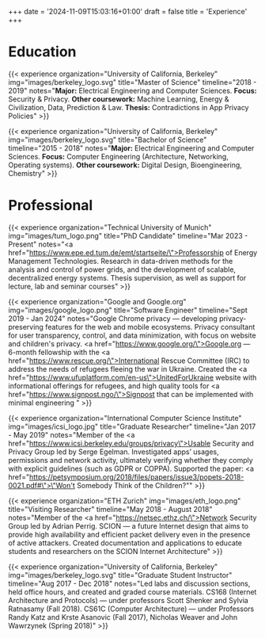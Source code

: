 +++
date = '2024-11-09T15:03:16+01:00'
draft = false
title = 'Experience'
+++

# Education

{{< experience
organization="University of California, Berkeley"
img="images/berkeley_logo.svg"
title="Master of Science"
timeline="2018 - 2019"
notes="<strong>Major:</strong> Electrical Engineering and Computer Sciences. <strong>Focus:</strong> Security & Privacy. <strong>Other coursework:</strong>  Machine Learning, Energy & Civilization, Data, Prediction & Law. <strong>Thesis:</strong> Contradictions in App Privacy Policies" >}}

{{< experience
organization="University of California, Berkeley"
img="images/berkeley_logo.svg"
title="Bachelor of Science"
timeline="2015 - 2018"
notes="<strong>Major:</strong> Electrical Engineering and Computer Sciences. <strong>Focus:</strong> Computer Engineering (Architecture, Networking, Operating systems). <strong>Other coursework:</strong> Digital Design, Bioengineering, Chemistry" >}}

# Professional

{{< experience
organization="Technical University of Munich"
img="images/tum_logo.png"
title="PhD Candidate"
timeline="Mar 2023 - Present"
notes="<a href=\"https://www.epe.ed.tum.de/emt/startseite/\">Professorship of Energy Management Technologies</a>. Research in data-driven methods for the analysis and control of power grids, and the development of scalable, decentralized energy systems. Thesis supervision, as well as support for lecture, lab and seminar courses" >}}

{{< experience
organization="Google and Google.org"
img="images/google_logo.png"
title="Software Engineer"
timeline="Sept 2019 - Jan 2024"
notes="Google Chrome privacy &#8212;  developing privacy-preserving features for the web and mobile ecosystems. Privacy consultant for user transparency, control, and data minimization, with focus on website and children's privacy. <a href=\"https://www.google.org/\">Google.org</a> &#8212; 6-month fellowship with the <a href=\"https://www.rescue.org/\">International Rescue Committee</a> (IRC) to address the needs of refugees fleeing the war in Ukraine. Created the <a href=\"https://www.ufuplatform.com/en-us\">UnitedForUkraine</a> website with informational offerings for refugees, and high quality tools for <a href=\"https://www.signpost.ngo/\">Signpost</a> that can be implemented with minimal engineering " >}}

{{< experience
organization="International Computer Science Institute"
img="images/icsi_logo.jpg"
title="Graduate Researcher"
timeline="Jan 2017 - May 2019"
notes="Member of the <a href=\"https://www.icsi.berkeley.edu/groups/privacy\">Usable Security and Privacy</a> Group led by Serge Egelman. Investigated apps’ usages, permissions and network activity, ultimately verifying whether they comply with explicit guidelines (such as GDPR or COPPA). Supported the paper: <a href=\"https://petsymposium.org/2018/files/papers/issue3/popets-2018-0021.pdf#\">\"Won't Somebody Think of the Children?\"</a>" >}}

{{< experience
organization="ETH Zurich"
img="images/eth_logo.png"
title="Visiting Researcher"
timeline="May 2018 - August 2018"
notes="Member of the <a href=\"https://netsec.ethz.ch/\">Network Security</a> Group led by Adrian Perrig. SCION &#8212; a future Internet design that aims to provide high availability and efficient packet delivery even in the presence of active attackers. Created documentation and applications to educate students and researchers on the SCION Internet Architecture" >}}

{{< experience
organization="University of California, Berkeley"
img="images/berkeley_logo.svg"
title="Graduate Student Instructor"
timeline="Aug 2017 - Dec 2018"
notes="Led labs and discussion sections, held office hours, and created and graded course materials. CS168 (Internet Architecture and Protocols) &#8212; under professors Scott Shenker and Sylvia Ratnasamy (Fall 2018). CS61C (Computer Architecture) &#8212; under Professors Randy Katz and Krste Asanovic (Fall 2017), Nicholas Weaver and John Wawrzynek (Spring 2018)" >}}